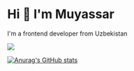 # Hi 👋 I'm Muyassar
I'm a frontend developer from Uzbekistan

<img src="[https://iconscout.com/lottie-animation/female-programmer-developed-website-6369146](https://arturssmirnovs.github.io/github-profile-readme-generator/images/banner.png)"  />

[![Anurag's GitHub stats](https://github-readme-stats.vercel.app/api?username=muyassard)](https://github.com/anuraghazra/github-readme-stats)
